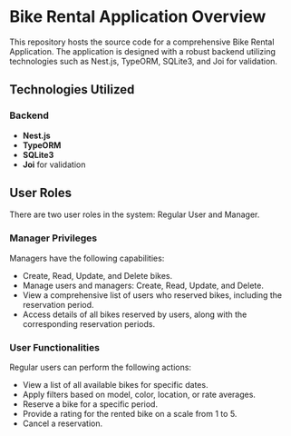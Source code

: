 # Bike Rental Application Overview

This repository hosts the source code for a comprehensive Bike Rental Application. The application is designed with a robust backend utilizing technologies such as Nest.js, TypeORM, SQLite3, and Joi for validation.

## Technologies Utilized

### Backend
- **Nest.js**
- **TypeORM**
- **SQLite3**
- **Joi** for validation

## User Roles

There are two user roles in the system: Regular User and Manager.

### Manager Privileges

Managers have the following capabilities:
- Create, Read, Update, and Delete bikes.
- Manage users and managers: Create, Read, Update, and Delete.
- View a comprehensive list of users who reserved bikes, including the reservation period.
- Access details of all bikes reserved by users, along with the corresponding reservation periods.

### User Functionalities

Regular users can perform the following actions:
- View a list of all available bikes for specific dates.
- Apply filters based on model, color, location, or rate averages.
- Reserve a bike for a specific period.
- Provide a rating for the rented bike on a scale from 1 to 5.
- Cancel a reservation.
